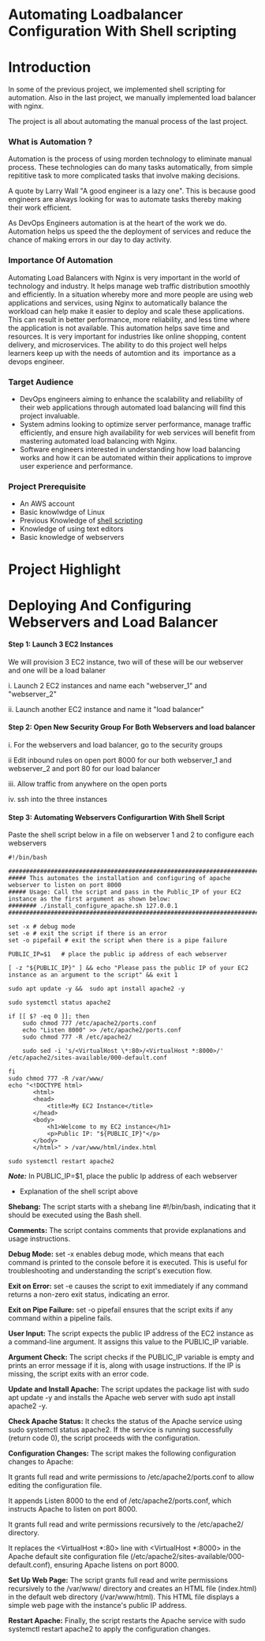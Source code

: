 # Automating Loadbalancer Configuration With Shell scripting

# Introduction
In some of the previous project, we implemented shell scripting for automation. Also in the last project, we manually implemented load balancer with nginx.

The project is all about automating the manual process of the last project.

### What is Automation ?

Automation is the process of using morden technology to eliminate manual process. These technologies can do many tasks automatically, from simple repititive task to more complicated tasks that involve making decisions.

A quote by Larry Wall  "A good engineer is a lazy one". This is because good engineers are always looking for was to automate tasks thereby making their work efficient.

As DevOps Engineers automation is at the heart of the work we do. Automation helps us speed the the deployment of services and reduce the chance of making errors in our day to day activity.

### Importance Of Automation

Automating Load Balancers with Nginx is very important in the world of technology and industry. It helps manage web traffic distribution smoothly and efficiently. In a situation whereby more and more people are using web applications and services, using Nginx to automatically balance the workload can help make it easier to deploy and scale these applications. This can result in better performance, more reliability, and less time where the application is not available. This automation helps save time and resources. It is very important for industries like online shopping, content delivery, and microservices. The ability to do this project well helps learners keep up with the needs of automtion and its  importance as a  devops engineer.

### Target Audience

- DevOps engineers aiming to enhance the scalability and reliability of their web applications through automated load balancing will find this project invaluable.
- System admins looking to optimize server performance, manage traffic efficiently, and ensure high availability for web services will benefit from mastering automated load balancing with Nginx.
- Software engineers interested in understanding how load balancing works and how it can be automated within their applications to improve user experience and performance.

### Project Prerequisite

- An AWS account
- Basic knowlwdge of Linux
- Previous Knowledge of [shell scripting](https://github.com/RidwanAz/Darey.io_Devops_Project/blob/a39ef56ea1c33036b75eb59bfc6bf2a56f250548/Shell_scripting/Shell.md)
- Knowledge of using text editors
- Basic knowledge of webservers

# Project Highlight

# Deploying And Configuring Webservers and Load Balancer

#### Step 1: Launch 3 EC2 Instances
We will provision 3 EC2 instance, two will of these will be our webserver and one will be a load balaner

i. Launch 2 EC2 instances and name each "webserver_1" and "webserver_2"

ii. Launch another EC2 instance and name it "load balancer"

#### Step 2: Open New Security Group For Both Webservers and load balancer

i. For the webservers and load balancer, go to the security groups

ii Edit inbound rules on open port 8000 for our both webserver_1 and webserver_2 and port 80 for our load balancer

iii. Allow traffic from anywhere on the open ports

iv. ssh into the three instances


#### Step 3: Automating Webservers Configurartion With Shell Script

Paste the shell script below in a file on webserver 1 and 2 to configure each webservers

    #!/bin/bash

    ####################################################################################################################
    ##### This automates the installation and configuring of apache webserver to listen on port 8000
    ##### Usage: Call the script and pass in the Public_IP of your EC2 instance as the first argument as shown below:
    ######## ./install_configure_apache.sh 127.0.0.1
    ####################################################################################################################

    set -x # debug mode
    set -e # exit the script if there is an error
    set -o pipefail # exit the script when there is a pipe failure

    PUBLIC_IP=$1   # place the public ip address of each webserver

    [ -z "${PUBLIC_IP}" ] && echo "Please pass the public IP of your EC2 instance as an argument to the script" && exit 1

    sudo apt update -y &&  sudo apt install apache2 -y

    sudo systemctl status apache2

    if [[ $? -eq 0 ]]; then
        sudo chmod 777 /etc/apache2/ports.conf
        echo "Listen 8000" >> /etc/apache2/ports.conf
        sudo chmod 777 -R /etc/apache2/

        sudo sed -i 's/<VirtualHost \*:80>/<VirtualHost *:8000>/' /etc/apache2/sites-available/000-default.conf

    fi
    sudo chmod 777 -R /var/www/
    echo "<!DOCTYPE html>
           <html>
           <head>
               <title>My EC2 Instance</title>
           </head>
           <body>
               <h1>Welcome to my EC2 instance</h1>
               <p>Public IP: "${PUBLIC_IP}"</p>
           </body>
           </html>" > /var/www/html/index.html

    sudo systemctl restart apache2

***Note:*** In  PUBLIC_IP=$1, place the public Ip address of each webserver

- Explanation of the shell script above

**Shebang:** The script starts with a shebang line #!/bin/bash, indicating that it should be executed using the Bash shell.

**Comments:** The script contains comments that provide explanations and usage instructions.

**Debug Mode:** set -x enables debug mode, which means that each command is printed to the console before it is executed. This is useful for troubleshooting and understanding the script's execution flow.

**Exit on Error:** set -e causes the script to exit immediately if any command returns a non-zero exit status, indicating an error.

**Exit on Pipe Failure:** set -o pipefail ensures that the script exits if any command within a pipeline fails.

**User Input:** The script expects the public IP address of the EC2 instance as a command-line argument. It assigns this value to the PUBLIC_IP variable.

**Argument Check:** The script checks if the PUBLIC_IP variable is empty and prints an error message if it is, along with usage instructions. If the IP is missing, the script exits with an error code.

**Update and Install Apache:** The script updates the package list with sudo apt update -y and installs the Apache web server with sudo apt install apache2 -y.

**Check Apache Status:** It checks the status of the Apache service using sudo systemctl status apache2. If the service is running successfully (return code 0), the script proceeds with the configuration.

**Configuration Changes:** The script makes the following configuration changes to Apache:


It grants full read and write permissions to /etc/apache2/ports.conf to allow editing the configuration file.

It appends Listen 8000 to the end of /etc/apache2/ports.conf, which instructs Apache to listen on port 8000.

It grants full read and write permissions recursively to the /etc/apache2/ directory.

It replaces the <VirtualHost *:80> line with <VirtualHost *:8000> in the Apache default site configuration file (/etc/apache2/sites-available/000-default.conf), ensuring Apache listens on port 8000.

**Set Up Web Page:** The script grants full read and write permissions recursively to the /var/www/ directory and creates an HTML file (index.html) in the default web directory (/var/www/html). This HTML file displays a simple web page with the instance's public IP address.

**Restart Apache:** Finally, the script restarts the Apache service with sudo systemctl restart apache2 to apply the configuration changes.

